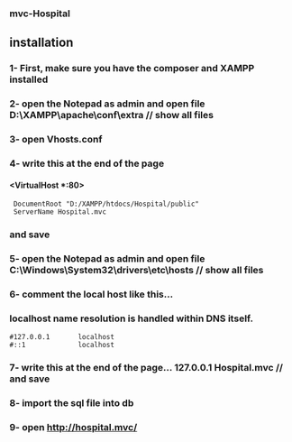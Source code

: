 ### mvc-Hospital

## installation
### 1- First, make sure you have the composer and XAMPP installed 
### 2- open the Notepad as admin and open file D:\XAMPP\apache\conf\extra  // show all files 
### 3- open Vhosts.conf 
### 4- write this at the end of the page  

 ####  <VirtualHost *:80>
     DocumentRoot "D:/XAMPP/htdocs/Hospital/public"
     ServerName Hospital.mvc
 #### </VirtualHost>
  
###  and save 
  
###  5- open the Notepad as admin and open file C:\Windows\System32\drivers\etc\hosts  // show all files 
  
###  6- comment the local host like this...  
### localhost name resolution is handled within DNS itself.
	#127.0.0.1       localhost
	#::1             localhost
  
###  7- write this at the end of the page...   127.0.0.1         Hospital.mvc  // and save
  
###  8- import the sql file into db
  
###  9- open http://hospital.mvc/   
  
    
  

